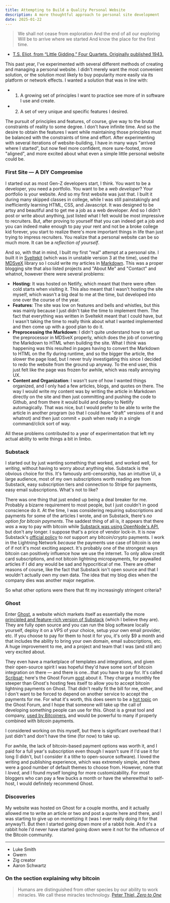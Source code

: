```yaml
---
title: Attempting to Build a Quality Personal Website
description: A more thoughtful approach to personal site development
date: 2025-01-22
---
```


> We shall not cease from exploration
> And the end of all our exploring
> Will be to arrive where we started
> And know the place for the first time.

- [T.S. Eliot, from “Little Gidding,” Four Quartets. Originally published 1943.](https://www.columbia.edu/itc/history/winter/w3206/edit/tseliotlittlegidding.html)

This past year, I've experimented with several different methods of creating and managing a personal website. I didn't merely want the most convenient solution, or the solution most likely to buy popularity more easily via its platform or network effects. I wanted a solution that was in line with:

- 1) A growing set of principles I want to practice see more of in software I use and create. 
- 2) A set of very unique and specific features I desired.

The pursuit of principles and features, of course, give way to the brutal constraints of reality to some degree. I don't have infinite time. And so the desire to obtain the features I want while maintaining those principles must be balanced with the constraints of time and effort. After experimenting with several iterations of website-building, I have in many ways "arrived where I started", but now feel more confident, more sure-footed, more "aligned", and more excited about what even a simple little personal website could be.

### First Site — A DIY Compromise

I started out as most Gen-Z developers start, I think. You want to be a developer, you need a portfolio. You want to be a _web developer_? Your portfolio is your website. And so my first website was just that. I built it during many skipped classes in college, while I was still painstakingly and inefficiently learning HTML, CSS, and Javascript. It was designed to be artsy and beautiful and to get me a job as a web developer. And so I didn't post or write about anything, just listed what I felt would be most impressive to recruiters. But, after proving to yourself that you can indeed get a job and you can indeed make enough to pay your rent and not be a broke college kid forever, you start to realize there's more important things in life than just trying to impress recruiters. You realize that a personal website can be so much more. It can be a _reflection of yourself_. 

And so, with that in mind, I built my first "real" attempt at a personal site. I built it in [Sveltekit](https://svelte.dev/) (which was in unstable version 3 at the time), used the [MDSveX](https://github.com/pngwn/MDsveX) library so I could write my articles in [Markdown](https://en.wikipedia.org/wiki/Markdown). This was a proper blogging site that also listed projects and "About Me" and "Contact" and whatnot, however there were several problems:

- **Hosting**: It was hosted on Netlify, which meant that there were often cold starts when visiting it. This also meant that I wasn't hosting the site myself, which wasn't a big deal to me at the time, but developed into one over the course of the year.
- **Features**: The site was low on features and bells and whistles, but this was mainly because I just didn't take the time to implement them. The fact that everything was written in Sveltekit meant that I could have, but I wasn't taking the time to really think about what I wanted implemented and then come up with a good plan to do it.
- **Preprocessing the Markdown**: I didn't quite understand how to set up the preprocessor in MDSveX properly, which does the job of converting the Markdown to HTML when building the site. What I _think_ was happening was this resulted in pages having to convert the Markdown to HTML on the fly during runtime, and so the bigger the article, the slower the page load, but I never truly investigating this since I decided to redo the website from the ground up anyway. To the end user, this just felt like the page was frozen for awhile, which was really annoying UX.
- **Content and Organization**: I wasn't sure of how I wanted things organized, and I only had a few articles, blogs, and quotes on there. The way I would write my content was by writing the article in Markdown directly on the site and then just committing and pushing the code to Github, and from there it would build and deploy to Netlify automagically. That was nice, but I would prefer to be able to write the article in another program (so that I could have "draft" versions of it and whatnot) and then just commit + push when ready in a single command/click sort of way.

All these problems contributed to a year of experimentation that left my actual ability to write things a bit in limbo. 

### Substack
I started out by just wanting something that worked, and worked well, for _writing_, without having to worry about anything else. Substack is the obvious choice for this. It's famously anti-censorship, has an intuitive UI, a large audience, most of my own subscriptions worth reading are from Substack, easy subscription tiers and connection to Stripe for payments, easy email subscriptions. What's not to like?

There was one thing that just ended up being a deal breaker for me. Probably a bizarre requirement to most people, but I just couldn't in good conscience do it. At the time, I was considering requiring subscriptions and payments for some of the articles I wrote, and on Substack, there's _no option for bitcoin payments_. The saddest thing of all is, it appears that there _was_ a way to pay with bitcoin while [Substack was using OpenNode's API](https://opennode.com/blog/bitcoin-payments-with-substack/), but don't any longer. I suppose that's a price of vendor lock-in. It is now Substack's [official policy](https://support.substack.com/hc/en-us/articles/360037862551-I-can-t-use-Stripe-Do-you-accept-PayPal-crypto-clamshells-etc) to _not_ support any bitcoin/crypto payments. I work in the Lightning Network _because_ the payments use case of bitcoin is one of if not it's most exciting aspect. It's probably one of the strongest ways bitcoin can positively influence how we use the internet. To only allow credit card subscriptions, and not bitcoin lightning micropayments, for paywalled articles if I did any would be sad and hypocritical of me. There are other reasons of course, like the fact that Substack isn't open source and that I wouldn't actually own my own data. The idea that my blog dies when the company dies was another major negative.

So what other options were there that fit my increasingly stringent criteria?

### Ghost

Enter [Ghost](https://ghost.org), a website which markets itself as essentially the more [principled and feature-rich version of Substack](https://ghost.org/vs/substack/) (which I believe they are). They are fully open source and you can run the blog software locally yourself, deploy it on a VPS of your choice, setup your own email provider, etc. If you choose to pay for them to host it for you, it's only $9 a month and that includes the ability to bring your own domain, email subscriptions, etc. A huge improvement to me, and a project and team that I was (and still am) very excited about.

They even have a marketplace of templates and integrations, and given their open-source spirit I was hopeful they'd have some sort of bitcoin integration on there — and there is one...that you have to pay for. It's called [Scribsat](https://scribsat.com/); here's the Ghost Forum [post](https://forum.ghost.org/t/a-new-bitcoin-payments-integration-scrib/36125/4) about it. They charge a monthly fee steeper than Ghost's hosting fees itself to allow you to accept bitcoin lightning payments on Ghost. That didn't really fit the bill for me, either, and I don't want to be forced to depend on another service to accept the payments for me. For what it's worth, this does seem to be a [hot topic](https://forum.ghost.org/t/bitcoin-payments/10514/37) on the Ghost Forum, and I hope that someone will take up the call of developing something people can use for this. Ghost is a great tool and company, [used by Bitcoiners](https://blog.lopp.net/), and would be powerful to many if properly combined with bitcoin payments.

I considered working on this myself, but there is significant overhead that I just didn't and don't have the time (for now) to take up.

For awhile, the lack of bitcoin-based payment options was worth it, and I paid for a full year's subscription even though I wasn't sure if I'd use it for long (I didn't, but I consider it a tithe to open-source software). I loved the writing and publishing experience, which was extremely simple, and there were a good number of default themes to choose from. However, none that I _loved_, and I found myself longing for more customizability. For most bloggers who can pay a few bucks a month or have the wherewithal to self-host, I would definitely recommend Ghost. 

### Discoveries

My website was hosted on Ghost for a couple months, and it actually allowed me to write an article or two and post a quote here and there, and I was starting to give up on monetizing it (was I ever really doing it for that anyway?). But then I started going down more of a rabbit hole. And it's a rabbit hole I'd never have started going down were it not for the influence of the Bitcoin community. 


---

- Luke Smith
- Gwern
- Zig creator
- Aaron Schwartz


### On the section explaining why bitcoin
> Humans are distinguished from other species by our ability to work miracles. We call these miracles technology.
> [Peter Thiel, _Zero to One_](https://www.goodreads.com/quotes/5500367-humans-are-distinguished-from-other-species-by-our-ability-to)
